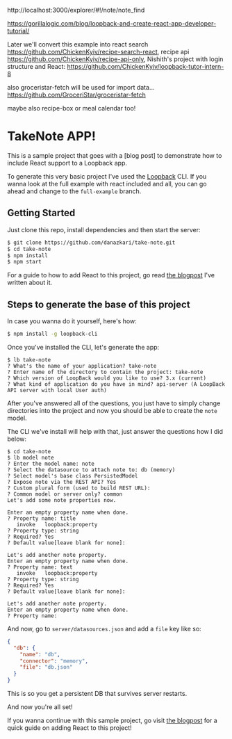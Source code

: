 http://localhost:3000/explorer/#!/note/note_find

https://gorillalogic.com/blog/loopback-and-create-react-app-developer-tutorial/


Later we'll convert this example into react search https://github.com/ChickenKyiv/recipe-search-react,
recipe api https://github.com/ChickenKyiv/recipe-api-only, Nishith's project with login structure and React: https://github.com/ChickenKyiv/loopback-tutor-intern-8

also groceristar-fetch will be used for import data...
https://github.com/GroceriStar/groceristar-fetch

maybe also recipe-box or meal calendar too!


# TakeNote APP!

This is a sample project that goes with a [blog post] to demonstrate how to include React
support to a Loopback app.

To generate this very basic project I've used the [Loopback] CLI. If you wanna look at the full
example with react included and all, you can go ahead and change to the `full-example` branch.

## Getting Started
Just clone this repo, install dependencies and then start the server:
```bash
$ git clone https://github.com/danazkari/take-note.git
$ cd take-note
$ npm install
$ npm start
```

For a guide to how to add React to this project, go read [the blogpost] I've written about it.

## Steps to generate the base of this project

In case you wanna do it yourself, here's how:

```bash
$ npm install -g loopback-cli
```

Once you've installed the CLI, let's generate the app:
```
$ lb take-note
? What's the name of your application? take-note
? Enter name of the directory to contain the project: take-note
? Which version of LoopBack would you like to use? 3.x (current)
? What kind of application do you have in mind? api-server (A LoopBack API server with local User auth)
```

After you've answered all of the questions, you just have to simply change directories into the project and now
you should be able to create the `note` model.

The CLI we've install will help with that, just answer the questions how I did below:
```
$ cd take-note
$ lb model note
? Enter the model name: note
? Select the datasource to attach note to: db (memory)
? Select model's base class PersistedModel
? Expose note via the REST API? Yes
? Custom plural form (used to build REST URL):
? Common model or server only? common
Let's add some note properties now.

Enter an empty property name when done.
? Property name: title
   invoke   loopback:property
? Property type: string
? Required? Yes
? Default value[leave blank for none]:

Let's add another note property.
Enter an empty property name when done.
? Property name: text
   invoke   loopback:property
? Property type: string
? Required? Yes
? Default value[leave blank for none]:

Let's add another note property.
Enter an empty property name when done.
? Property name:
```

And now, go to `server/datasources.json` and add a `file` key like so:
```json
{
  "db": {
    "name": "db",
    "connector": "memory",
    "file": "db.json"
  }
}
```
This is so you get a persistent DB that survives server restarts.

And now you're all set!

If you wanna continue with this sample project, go visit [the blogpost]
for a quick guide on adding React to this project!

[Loopback]: http://loopback.io
[the blogpost]: http://example.com/
